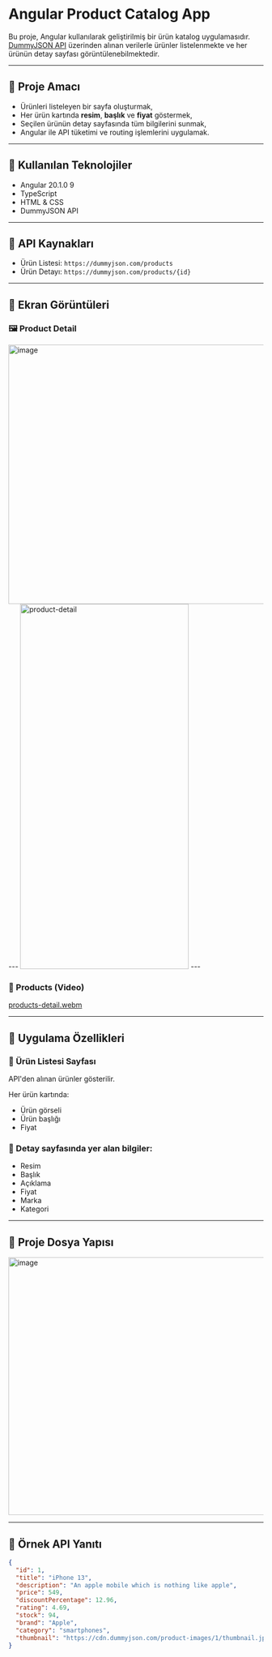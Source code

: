 # Angular Product Catalog App

Bu proje, Angular kullanılarak geliştirilmiş bir ürün katalog uygulamasıdır. [DummyJSON API](https://dummyjson.com/products) üzerinden alınan verilerle ürünler listelenmekte ve her ürünün detay sayfası görüntülenebilmektedir.

---

## 🎯 Proje Amacı

- Ürünleri listeleyen bir sayfa oluşturmak,
- Her ürün kartında **resim**, **başlık** ve **fiyat** göstermek,
- Seçilen ürünün detay sayfasında tüm bilgilerini sunmak,
- Angular ile API tüketimi ve routing işlemlerini uygulamak.

---

## 🔧 Kullanılan Teknolojiler

- Angular 20.1.0 9
- TypeScript
- HTML & CSS 
- DummyJSON API

---

## 🔗 API Kaynakları

- Ürün Listesi: `https://dummyjson.com/products`
- Ürün Detayı: `https://dummyjson.com/products/{id}`

---

## 📸 Ekran Görüntüleri

### 🖼️ Product Detail

<img width="958" height="512" alt="image" src="https://github.com/user-attachments/assets/f37bd9e4-881c-423f-b94d-489346b0c01e" />
---
<img width="333" height="721" alt="product-detail" src="https://github.com/user-attachments/assets/ff660823-97cf-4041-bc1a-33b3ce477fb5" />
---

### 🎥 Products (Video)

[products-detail.webm](https://github.com/user-attachments/assets/3d9ff8d0-c6d6-4123-a872-5b74a12142bb)

---

## 🧭 Uygulama Özellikleri
### 🔹 Ürün Listesi Sayfası
API'den alınan ürünler gösterilir.

Her ürün kartında:
- Ürün görseli
- Ürün başlığı
- Fiyat

### 🔹 Detay sayfasında yer alan bilgiler:
- Resim
- Başlık
- Açıklama
- Fiyat
- Marka
- Kategori

---

## 📁 Proje Dosya Yapısı

<img width="952" height="509" alt="image" src="https://github.com/user-attachments/assets/89be0435-0a6e-48e6-a20d-abe7bc176bc1" />

---

## 🧪 Örnek API Yanıtı

```json
{
  "id": 1,
  "title": "iPhone 13",
  "description": "An apple mobile which is nothing like apple",
  "price": 549,
  "discountPercentage": 12.96,
  "rating": 4.69,
  "stock": 94,
  "brand": "Apple",
  "category": "smartphones",
  "thumbnail": "https://cdn.dummyjson.com/product-images/1/thumbnail.jpg"
}


